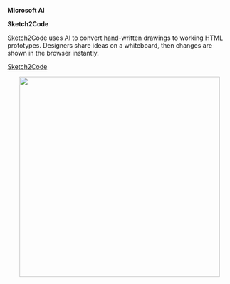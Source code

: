 **Microsoft AI**

**Sketch2Code**

<p>
Sketch2Code uses AI to convert hand-written drawings to working HTML prototypes. Designers share ideas on a whiteboard, then changes are shown in the browser instantly.
</P>

[Sketch2Code](https://sketch2code.azurewebsites.net/)



<p align="center">
   <img src="https://img-prod-cms-rt-microsoft-com.akamaized.net/cms/api/am/imageFileData/RE3DUgj?ver=cf9e&q=90&m=6&h=460&w=818&b=%23FFFFFFFF&l=f&o=t&aim=true" width="450px">
